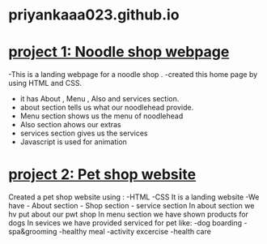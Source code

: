 # priyankaaa023.github.io
# [project 1: Noodle shop webpage](http://localhost:5174/)
-This is a landing webpage for a noodle shop .
-created this home page by using HTML and CSS.
- it has About , Menu , Also and services section.
- about section tells us what our noodlehead provide.
- Menu section shows us the menu of noodlehead
- Also section ahows our extras
- services section gives us the services
- Javascript is used for animation
# [project 2: Pet shop website](file:///C:/Users/naikp/OneDrive/Desktop/noodle/index.html#aboutus)
Created a pet shop website using :
-HTML
-CSS
It is a landing website
-We have
     - About section
     - Shop section
     - service section
In about section we hv put about our pwt shop
In menu section we have shown products for dogs
In sevices we have provided serviced for pet like:
     -dog boarding
     -spa&grooming
     -healthy meal
     -activity excercise
     -health care
